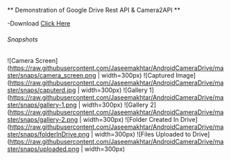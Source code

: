 ** Demonstration of Google Drive Rest API & Camera2API **

-Download [Click Here](https://github.com/Jaseemakhtar/AndroidCameraDrive/blob/master/apk/app-debug.apk?raw=true "Download") 




###### Snapshots
![Camera Screen](https://raw.githubusercontent.com/Jaseemakhtar/AndroidCameraDrive/master/snaps/camera_screen.png | width=300px)
![Captured Image](https://raw.githubusercontent.com/Jaseemakhtar/AndroidCameraDrive/master/snaps/caputerd.jpg | width=300px)
![Gallery 1](https://raw.githubusercontent.com/Jaseemakhtar/AndroidCameraDrive/master/snaps/gallery-1.png | width=300px)
![Gallery 2](https://raw.githubusercontent.com/Jaseemakhtar/AndroidCameraDrive/master/snaps/gallery-2.png | width=300px)
![Folder Created In Drive](https://raw.githubusercontent.com/Jaseemakhtar/AndroidCameraDrive/master/snaps/folderInDrive.png | width=300px)
![Files Uploaded to Drive](https://raw.githubusercontent.com/Jaseemakhtar/AndroidCameraDrive/master/snaps/uploaded.png | width=300px)
